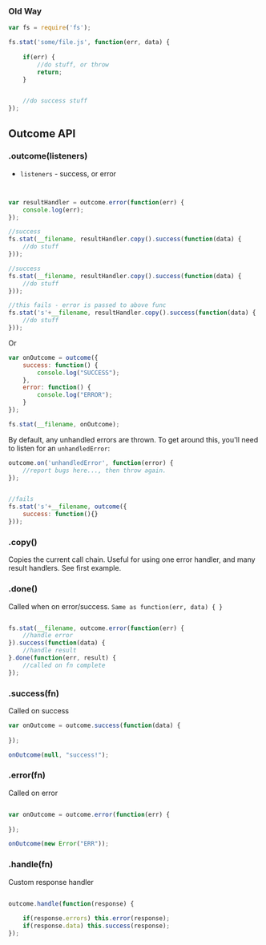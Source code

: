 
### Old Way

```javascript
var fs = require('fs');

fs.stat('some/file.js', function(err, data) {
	
	if(err) {
		//do stuff, or throw
		return;
	}


	//do success stuff
});
```

## Outcome API


### .outcome(listeners)

- `listeners` - success, or error

```javascript


var resultHandler = outcome.error(function(err) {
	console.log(err);
});

//success
fs.stat(__filename, resultHandler.copy().success(function(data) {
	//do stuff
}));

//success
fs.stat(__filename, resultHandler.copy().success(function(data) {
	//do stuff
})); 

//this fails - error is passed to above func
fs.stat('s'+__filename, resultHandler.copy().success(function(data) {
	//do stuff
})); 


````

Or

```javascript
var onOutcome = outcome({
	success: function() {
		console.log("SUCCESS");
	},
	error: function() {
		console.log("ERROR");
	}
});

fs.stat(__filename, onOutcome);

```


By default, any unhandled errors are thrown. To get around this, you'll need to listen for an `unhandledError`:

```javascript
outcome.on('unhandledError', function(error) {
	//report bugs here..., then throw again.
});


//fails
fs.stat('s'+__filename, outcome({
	success: function(){}
}));
```

### .copy()

Copies the current call chain. Useful for using one error handler, and many result handlers. See first example.

### .done()

Called when on error/success. `Same as function(err, data) { }`

```javascript

fs.stat(__filename, outcome.error(function(err) {
	//handle error
}).success(function(data) {
	//handle result
}.done(function(err, result) {
	//called on fn complete
});

```

### .success(fn)

Called on success

```javascript
var onOutcome = outcome.success(function(data) {
	
});

onOutcome(null, "success!");
```

### .error(fn)

Called on error

```javascript

var onOutcome = outcome.error(function(err) {
	
});

onOutcome(new Error("ERR"));
```

### .handle(fn)

Custom response handler

```javascript

outcome.handle(function(response) {
	
	if(response.errors) this.error(response);
	if(response.data) this.success(response);
});

```

